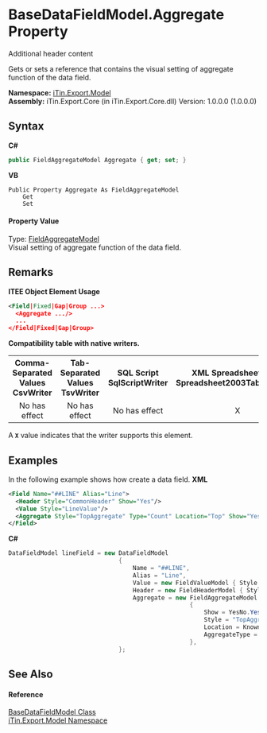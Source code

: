 # BaseDataFieldModel.Aggregate Property 
Additional header content 

Gets or sets a reference that contains the visual setting of aggregate function of the data field.

**Namespace:**&nbsp;<a href="N_iTin_Export_Model">iTin.Export.Model</a><br />**Assembly:**&nbsp;iTin.Export.Core (in iTin.Export.Core.dll) Version: 1.0.0.0 (1.0.0.0)

## Syntax

**C#**<br />
``` C#
public FieldAggregateModel Aggregate { get; set; }
```

**VB**<br />
``` VB
Public Property Aggregate As FieldAggregateModel
	Get
	Set
```


#### Property Value
Type: <a href="T_iTin_Export_Model_FieldAggregateModel">FieldAggregateModel</a><br />Visual setting of aggregate function of the data field.

## Remarks

**ITEE Object Element Usage**<br />
``` XML
<Field|Fixed|Gap|Group ...>
  <Aggregate .../>
  ...
</Field|Fixed|Gap|Group>
```


<strong>Compatibility table with native writers.</strong><table><tr><th>Comma-Separated Values<br />CsvWriter</th><th>Tab-Separated Values<br />TsvWriter</th><th>SQL Script<br />SqlScriptWriter</th><th>XML Spreadsheet 2003<br />Spreadsheet2003TabularWriter</th></tr><tr><td align="center">No has effect</td><td align="center">No has effect</td><td align="center">No has effect</td><td align="center">X</td></tr></table> A <strong>`X`</strong> value indicates that the writer supports this element.


## Examples
In the following example shows how create a data field. 
**XML**<br />
``` XML
<Field Name="##LINE" Alias="Line">
  <Header Style="CommonHeader" Show="Yes"/>
  <Value Style="LineValue"/>
  <Aggregate Style="TopAggregate" Type="Count" Location="Top" Show="Yes"/>
</Field>
```

**C#**<br />
``` C#
DataFieldModel lineField = new DataFieldModel
                               {
                                   Name = "##LINE",
                                   Alias = "Line",
                                   Value = new FieldValueModel { Style = "LineValue" },
                                   Header = new FieldHeaderModel { Style = "CommonHeader", Show = YesNo.Yes },
                                   Aggregate = new FieldAggregateModel
                                                   {
                                                       Show = YesNo.Yes,
                                                       Style = "TopAggregate", 
                                                       Location = KnownAggregateLocation.Top,
                                                       AggregateType = KnownAggregateType.Count,
                                                   },
                               };
```


## See Also


#### Reference
<a href="T_iTin_Export_Model_BaseDataFieldModel">BaseDataFieldModel Class</a><br /><a href="N_iTin_Export_Model">iTin.Export.Model Namespace</a><br />